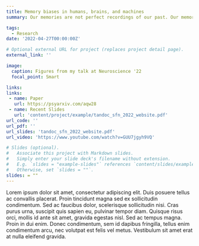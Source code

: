 ```yaml
---
title: Memory biases in humans, brains, and machines
summary: Our memories are not perfect recordings of our past. Our memories are prone to biases and distortions. As part of my dissertation, we are examining how different memories are more-or-less susceptible to biases. We find convergent evidence in both human memory representations and in a brain-inspired neural network that these biases are not just errors, but can in fact be reflecting a system that is learning optimally. We are now looking at human brain activity to see if we can predict these memory biases.

tags:
  - Research
date: '2022-04-27T00:00:00Z'

# Optional external URL for project (replaces project detail page).
external_link: ''

image:
  caption: Figures from my talk at Neuroscience '22
  focal_point: Smart

links:
links:
 - name: Paper
   url: https://psyarxiv.com/aqw28
 - name: Recent Slides
   url: 'content/project/example/tandoc_sfn_2022_website.pdf'
url_code: ''
url_pdf: ''
url_slides: 'tandoc_sfn_2022_website.pdf'
url_video: 'https://www.youtube.com/watch?v=GUU7jgyh9VQ'

# Slides (optional).
#   Associate this project with Markdown slides.
#   Simply enter your slide deck's filename without extension.
#   E.g. `slides = "example-slides"` references `content/slides/example-slides.md`.
#   Otherwise, set `slides = ""`.
slides: = ""
---
```


Lorem ipsum dolor sit amet, consectetur adipiscing elit. Duis posuere tellus ac convallis placerat. Proin tincidunt magna sed ex sollicitudin condimentum. Sed ac faucibus dolor, scelerisque sollicitudin nisi. Cras purus urna, suscipit quis sapien eu, pulvinar tempor diam. Quisque risus orci, mollis id ante sit amet, gravida egestas nisl. Sed ac tempus magna. Proin in dui enim. Donec condimentum, sem id dapibus fringilla, tellus enim condimentum arcu, nec volutpat est felis vel metus. Vestibulum sit amet erat at nulla eleifend gravida.
